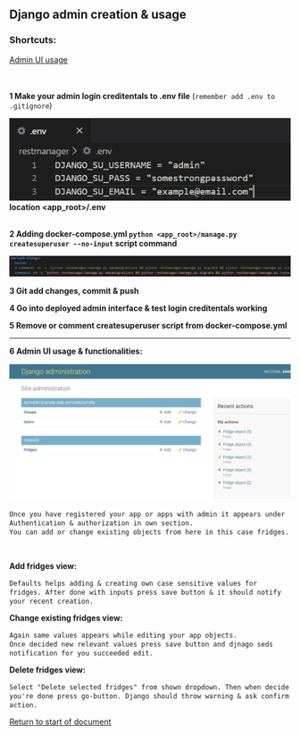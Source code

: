## <a id="start"></a>Django admin creation & usage

### Shortcuts:

[Admin UI usage](#admin-ui)
<br>
<br>
<br>

**1 Make your admin login creditentals to .env file** (`remember add .env to .gitignore`)

<img src="./dotenv_example.jpg"/>**location <app_root>/.env**
<br/>
<br/>

**2 Adding docker-compose.yml `python <app_root>/manage.py createsuperuser --no-input` script command**

<img src="./compose.yml_example.jpg"/>

**3 Git add changes, commit & push**


**4 Go into deployed admin interface & test login creditentals working**


**5 Remove or comment createsuperuser script from docker-compose.yml**
<br>

****

**<a id="admin-ui"></a>6 Admin UI usage & functionalities:**
<br>

<img src="./suBaseView.jpg" />

    Once you have registered your app or apps with admin it appears under Authentication & authorization in own section.
    You can add or change existing objects from here in this case fridges.
<br>

**Add fridges view:**

    Defaults helps adding & creating own case sensitive values for fridges. After done with inputs press save button & it should notify your recent creation.

**Change existing fridges view:**

    Again same values appears while editing your app objects.
    Once decided new relevant values press save button and djnago seds notification for you succeeded edit.  

**Delete fridges view:**


    Select "Delete selected fridges" from shown dropdown. Then when decide you're done press go-button. Django should throw warning & ask confirm action. 

[Return to start of document](#start)
